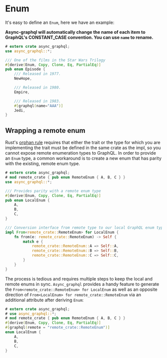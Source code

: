 # Enum

It's easy to define an `Enum`, here we have an example:

**Async-graphql will automatically change the name of each item to GraphQL's CONSTANT_CASE convention. You can use `name` to rename.**

```rust
# extern crate async_graphql;
use async_graphql::*;

/// One of the films in the Star Wars Trilogy
#[derive(Enum, Copy, Clone, Eq, PartialEq)]
pub enum Episode {
    /// Released in 1977.
    NewHope,

    /// Released in 1980.
    Empire,

    /// Released in 1983.
    #[graphql(name="AAA")]
    Jedi,
}
```

## Wrapping a remote enum

Rust's [orphan rule](https://doc.rust-lang.org/book/traits.html#rules-for-implementing-traits) requires that either the 
trait or the type for which you are implementing the trait must be defined in the same crate as the impl, so you cannot 
expose remote enumeration types to GraphQL. In order to provide an `Enum` type, a common workaround is to create a new 
enum that has parity with the existing, remote enum type.

```rust
# extern crate async_graphql;
# mod remote_crate { pub enum RemoteEnum { A, B, C } }
use async_graphql::*;

/// Provides parity with a remote enum type
#[derive(Enum, Copy, Clone, Eq, PartialEq)]
pub enum LocalEnum {
    A,
    B,
    C,
}

/// Conversion interface from remote type to our local GraphQL enum type
impl From<remote_crate::RemoteEnum> for LocalEnum {
    fn from(e: remote_crate::RemoteEnum) -> Self {
        match e {
            remote_crate::RemoteEnum::A => Self::A,
            remote_crate::RemoteEnum::B => Self::B,
            remote_crate::RemoteEnum::C => Self::C,
        }
    }
}
```

The process is tedious and requires multiple steps to keep the local and remote enums in sync. `Async_graphql` provides a handy feature to generate the `From<remote_crate::RemoteEnum> for LocalEnum` as well as an opposite direction of `From<LocalEnum> for remote_crate::RemoteEnum` via an additional attribute after deriving `Enum`:

```rust
# extern crate async_graphql;
# use async_graphql::*;
# mod remote_crate { pub enum RemoteEnum { A, B, C } }
#[derive(Enum, Copy, Clone, Eq, PartialEq)]
#[graphql(remote = "remote_crate::RemoteEnum")]
enum LocalEnum {
    A,
    B,
    C,
}
```

